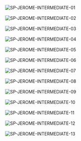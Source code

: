 <a><img src="https://i.postimg.cc/HnCw7MXh/SP-JEROME-INTERMEDIATE-01.png" alt="SP-JEROME-INTERMEDIATE-01"/></a><br/><br/>
<a><img src="https://i.postimg.cc/FzgjbKxs/SP-JEROME-INTERMEDIATE-02.png" alt="SP-JEROME-INTERMEDIATE-02"/></a><br/><br/>
<a><img src="https://i.postimg.cc/jjwPgch1/SP-JEROME-INTERMEDIATE-03.png" alt="SP-JEROME-INTERMEDIATE-03"/></a><br/><br/>
<a><img src="https://i.postimg.cc/TYfjdrRy/SP-JEROME-INTERMEDIATE-04.png" alt="SP-JEROME-INTERMEDIATE-04"/></a><br/><br/>
<a><img src="https://i.postimg.cc/59wqWPMd/SP-JEROME-INTERMEDIATE-05.png" alt="SP-JEROME-INTERMEDIATE-05"/></a><br/><br/>
<a><img src="https://i.postimg.cc/jdcHLL5M/SP-JEROME-INTERMEDIATE-06.png" alt="SP-JEROME-INTERMEDIATE-06"/></a><br/><br/>
<a><img src="https://i.postimg.cc/JnjJmhvc/SP-JEROME-INTERMEDIATE-07.png" alt="SP-JEROME-INTERMEDIATE-07"/></a><br/><br/>
<a><img src="https://i.postimg.cc/VNxM3tGk/SP-JEROME-INTERMEDIATE-08.png" alt="SP-JEROME-INTERMEDIATE-08"/></a><br/><br/>
<a><img src="https://i.postimg.cc/P5qmZTvT/SP-JEROME-INTERMEDIATE-09.png" alt="SP-JEROME-INTERMEDIATE-09"/></a><br/><br/>
<a><img src="https://i.postimg.cc/0yH70F7m/SP-JEROME-INTERMEDIATE-10.png" alt="SP-JEROME-INTERMEDIATE-10"/></a><br/><br/>
<a><img src="https://i.postimg.cc/hPDxWcrT/SP-JEROME-INTERMEDIATE-11.png" alt="SP-JEROME-INTERMEDIATE-11"/></a><br/><br/>
<a><img src="https://i.postimg.cc/qBXn5z8p/SP-JEROME-INTERMEDIATE-12.png" alt="SP-JEROME-INTERMEDIATE-12"/></a><br/><br/>
<a><img src="https://i.postimg.cc/WzjZ4vPR/SP-JEROME-INTERMEDIATE-13.png" alt="SP-JEROME-INTERMEDIATE-13"/></a><br/><br/>
